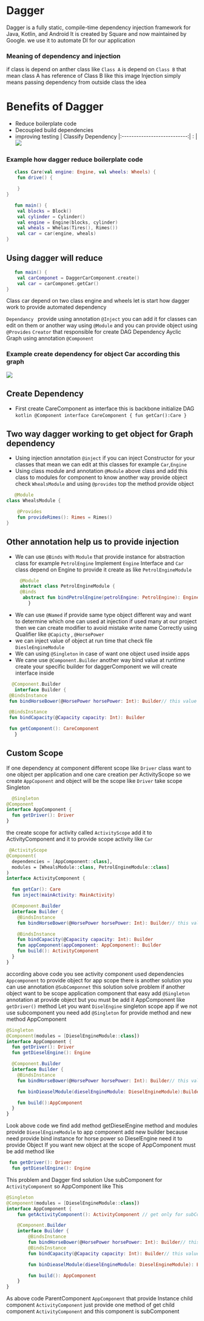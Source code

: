 # Dagger

Dagger is a fully static, compile-time dependency injection framework for Java, Kotlin, and Android
It is created by Square and now maintained by Google. we use it to automate DI for our application

### Meaning of dependency and injection

if class is depend on anther class like `Class A`  is depend on `Class B` that mean class A has
reference of Class B like this image Injection simply means passing dependency from outside class
the idea

# Benefits of Dagger

- Reduce boilerplate code
- Decoupled build dependencies
- improving testing | Classify Dependency |:---------------------------:| :
  | ![](images/ic_dependancy.png)

### Example how dagger reduce boilerplate code

```kotlin
   class Care(val engine: Engine, val wheels: Wheels) {
    fun drive() {

    }
}
```

```kotlin
   fun main() {
    val blocks = Block()
    val cylinder = Cylinder()
    val engine = Engine(blocks, cylinder)
    val wheals = Whelas(Tires(), Rimes())
    val car = car(engine, wheals)
}
```

## Using dagger will reduce

```kotlin
   fun main() {
    val carComponet = DaggerCarComponent.create()
    val car = carComponet.getCar()
}
```

Class car depend on two class engine and wheels let is start how dagger work to provide automated
dependency

`Dependancy ` provide using annotation `@Inject` you can add it for classes can edit on them or another
way using `@Module` and you can provide object using `@Provides`
` Creator ` that responsible for create DAG Dependency Ayclic Graph using annotation `@Component`

### Example create dependency for object Car according this graph

![](images/dag.png)

## Create Dependency

- First create CareComponent as interface this is backbone initialize DAG
  ```kotlin @Component interface CareComponent { fun getCar():Care }```

## Two way dagger working to get object for Graph dependency

- Using injection annotation  `@inject` if you can inject Constructor for your classes that mean we
  can edit at this classes for example `Car`,`Engine`
- Using class module and annotation `@Module` above class and add this class to modules for
  component to know another way provide object check `WhealsModule`
  and using `@provides` top the method provide object

```kotlin
   @Module
class WhealsModule {

    @Provides
    fun provideRimes(): Rimes = Rimes()
}
```

## Other annotation help us to provide injection 

- We can use `@Binds` with `Module` that provide instance for abstraction class for example `PetrolEngine` Implement `Engine` Interface
  and `Car` class depend on Engine to provide it create as like `PetrolEngineModule`
```kotlin
     @Module
     abstract class PetrolEngineModule {
     @Binds
      abstract fun bindPetrolEngine(petrolEngine: PetrolEngine): Engine
        }
  ```
- We can use `@Named` if provide same type object different way and want to determine which one can used at injection if used many at our project 
  then we can create modifier to avoid mistake write name Correctly using Qualifier like `@Capicty` , `@HorsePower`  
- we can inject value of object at run time that check file `DiesleEngineModule`
- We can using `@Singleton` in case of want one object used inside apps 
- We cane use `@Component.Builder` another way bind value at runtime create your specific builder for daggerComponent we will create interface inside
 ```kotlin
   @Component.Builder
    interface Builder {
  @BindsInstance
  fun bindHorseBower(@HorsePower horsePower: Int): Builder// this value bind any int if object need inject ant value

  @BindsInstance
  fun bindCapacity(@Capacity capacity: Int): Builder

  fun getComponent(): CareComponent
    }
```
## Custom Scope 
If one dependency at component different scope like `Driver` class want to one object per application and one care creation per ActivityScope
so we create `AppCoponent` and object will be the scope like `Driver` take scope Singleton 
```kotlin
  @Singleton
@Component
interface AppComponent {
  fun getDriver(): Driver
}
```
the create scope for activity called `ActivityScope` add it to ActivityComponent and it to provide scope activity like `Car`
```kotlin
 @ActivityScope
@Component(
  dependencies = [AppComponent::class],
  modules = [WhealsModule::class, PetrolEngineModule::class]
)
interface ActivityComponent {

  fun getCar(): Care
  fun inject(mainActivity: MainActivity)

  @Component.Builder
  interface Builder {
    @BindsInstance
    fun bindHorseBower(@HorsePower horsePower: Int): Builder// this value bind any int if object need inject ant value

    @BindsInstance
    fun bindCapacity(@Capacity capacity: Int): Builder
    fun appComponent(appComponent: AppComponent): Builder
    fun build(): ActivityComponent
  }
}
```
according above code you see activity component used dependencies `Appcomponent` to provide object for app scope 
there is another solution you can use annotation `@SubComponnet` this solution solve problem if another object want to be scope application 
component that easy add `@Singleton` annotation at provide object but you must be add it AppComponent like `getDriver()` method
Let you want `DiselEngine` singleton scope app if we not use subcomponent you need add `@Singleton` for provide method
and new method AppComponent 
```kotlin
@Singleton
@Component(modules = [DieselEngineModule::class])
interface AppComponent {
  fun getDriver(): Driver
  fun getDieselEngine(): Engine

  @Component.Builder
  interface Builder {
    @BindsInstance
    fun bindHorseBower(@HorsePower horsePower: Int): Builder// this value bind any int if object need inject ant value

    fun binDieaselModule(dieselEngineModule: DieselEngineModule):Builder

    fun build():AppComponent
  }
}
```
Look above code we find add method getDieselEngine method and modules provide `DieselEngineModule` to app component add new builder 
because need provide bind instance for horse power so DieselEngine need it to provide Object 
If you want new object at the scope of AppComponent must be add method like 
```kotlin
 fun getDriver(): Driver
  fun getDieselEngine(): Engine
```
This problem and Dagger find solution Use subComponent for `ActivityComponent` so AppComponent like This
```kotlin
@Singleton
@Component(modules = [DieselEngineModule::class])
interface AppComponent {
    fun getActivityComponent(): ActivityComponent // get only for subComponent that depend on AppComponent 

    @Component.Builder
    interface Builder {
        @BindsInstance
        fun bindHorseBower(@HorsePower horsePower: Int): Builder// this value bind any int if object need inject ant value
        @BindsInstance
        fun bindCapacity(@Capacity capacity: Int): Builder// this value bind any int if object need inject ant value

        fun binDieaselModule(dieselEngineModule: DieselEngineModule): Builder

        fun build(): AppComponent
    }
}
```
As above code ParentComponent `AppComponent` that provide Instance child component `ActivityComponent` just provide one method 
of get child component `ActivityComponent` and this component is subComponent 
